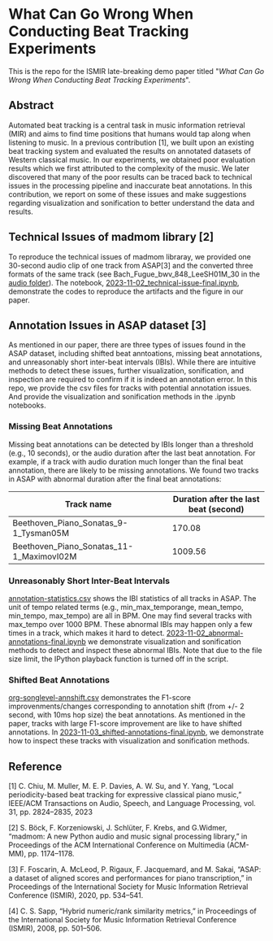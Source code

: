 # What Can Go Wrong When Conducting Beat Tracking Experiments

This is the repo for the ISMIR late-breaking demo paper titled
"*What Can Go Wrong When Conducting Beat Tracking Experiments*".

## Abstract
Automated beat tracking is a central task in music information retrieval (MIR) and aims to find time positions that humans would tap along when listening to music. In a previous contribution [1], we built upon an existing beat tracking system and evaluated the results on annotated datasets of Western classical music. In our experiments, we obtained poor evaluation results which we first attributed to the complexity of the music. We later discovered that many of the poor results can be traced back to technical issues in the processing pipeline and inaccurate beat annotations. In this contribution, we report on some of these issues and make suggestions regarding visualization and sonification to better understand the data and results.

## Technical Issues of madmom library [2]
To reproduce the technical issues of madmom libraray, we provided one 30-second audio clip of one track from ASAP[3] and the converted three formats of the same track (see Bach_Fugue_bwv_848_LeeSH01M_30 in the [audio folder](https://github.com/SunnyCYC/b-tracking-issues-lbd/tree/main/audio)). The notebook, [2023-11-02_technical-issue-final.ipynb](https://github.com/SunnyCYC/b-tracking-issues-lbd/blob/main/2023-11-02_technical-issue-final.ipynb), demonstrate the codes to reproduce the artifacts and the figure in our paper.

## Annotation Issues in ASAP dataset [3]
As mentioned in our paper, there are three types of issues found in the ASAP dataset, including shifted beat anntoations, missing beat annotations, and unreasonably short inter-beat intervals (IBIs). While there are intuitive methods to detect these issues, further visualization, sonification, and inspection are required to confirm if it is indeed an annotation error. In this repo, we provide the csv files for tracks with potential annotation issues. And provide the visualization and sonification methods in the .ipynb notebooks.

### Missing Beat Annotations
Missing beat annotations can be detected by IBIs longer than a threshold (e.g., 10 seconds), or the audio duration after the last beat annotation. For example, if a track with audio duration much longer than the final beat annotation, there are likely to be missing annotations. We found two tracks in ASAP with abnormal duration after the final beat annotations:


| Track name | Duration after the last beat (second) |
| -------- | -------- |
| Beethoven_Piano_Sonatas_9-1_Tysman05M   | 170.08    |
| Beethoven_Piano_Sonatas_11-1_MaximovI02M   | 1009.56     |


### Unreasonably Short Inter-Beat Intervals
[annotation-statistics.csv](https://github.com/SunnyCYC/b-tracking-issues-lbd/blob/main/annotation-statistics.csv) shows the IBI statistics of all tracks in ASAP. The unit of tempo related terms (e.g., min_max_temporange, mean_tempo, min_tempo, max_tempo) are all in BPM. One may find several tracks with max_tempo over 1000 BPM. These abnormal IBIs may happen only a few times in a track, which makes it hard to detect. [2023-11-02_abnormal-annotations-final.ipynb](https://github.com/SunnyCYC/b-tracking-issues-lbd/blob/main/2023-11-02_abnormal-annotations-final.ipynb) we demonstrate visualization and sonification methods to detect and inspect these abnormal IBIs. Note that due to the file size limit, the IPython playback function is turned off in the script.

### Shifted Beat Annotations
[org-songlevel-annshift.csv](https://github.com/SunnyCYC/b-tracking-issues-lbd/blob/main/org-songlevel-annshift.csv) demonstrates the F1-score improvenments/changes corresponding to annotation shift (from +/- 2 second, with 10ms hop size) the beat annotations. As mentioned in the paper, tracks with large F1-score improvement are like to have shifted annotations. In [2023-11-03_shifted-annotations-final.ipynb](https://github.com/SunnyCYC/b-tracking-issues-lbd/blob/main/2023-11-03_shifted-annotations-final.ipynb), we demonstrate how to inspect these tracks with visualization and sonification methods.




## Reference
[1] C. Chiu, M. Muller, M. E. P. Davies, A. W. Su, and Y. Yang, “Local periodicity-based beat tracking for expressive classical piano music,” IEEE/ACM Transactions on Audio, Speech, and Language Processing, vol. 31, pp. 2824–2835, 2023

[2] S. Böck, F. Korzeniowski, J. Schlüter, F. Krebs, and G.Widmer, “madmom: A new Python audio and music signal processing library,” in Proceedings of the ACM International Conference on Multimedia (ACM-MM), pp. 1174–1178.

[3] F. Foscarin, A. McLeod, P. Rigaux, F. Jacquemard, and M. Sakai, “ASAP: a dataset of aligned scores and performances for piano transcription,” in Proceedings of the International Society for Music Information Retrieval Conference (ISMIR), 2020, pp. 534–541.

[4] C. S. Sapp, “Hybrid numeric/rank similarity metrics,” in Proceedings of the International Society for Music Information Retrieval Conference (ISMIR), 2008, pp. 501–506.
